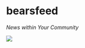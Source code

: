 # bearsfeed

_News within Your Community_

<img src="https://github.com/sdey0081/ion-feedly/blob/master/resources/ios/icon@2x.png" />